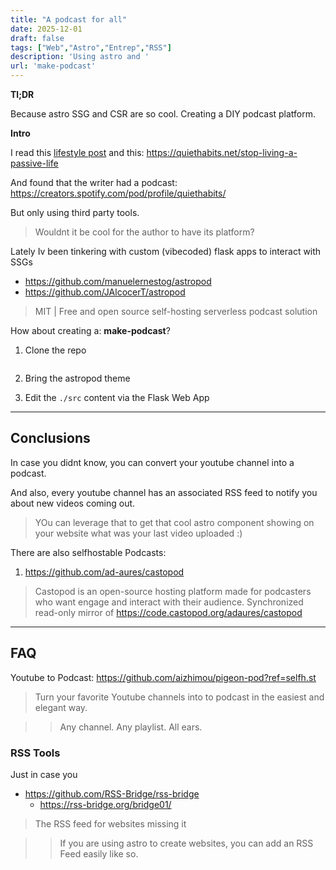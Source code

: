 ```yaml
---
title: "A podcast for all"
date: 2025-12-01
draft: false
tags: ["Web","Astro","Entrep","RSS"]
description: 'Using astro and '
url: 'make-podcast'
---
```


**Tl;DR**

Because astro SSG and CSR are so cool. Creating a DIY podcast platform.

**Intro**

I read this [lifestyle post](https://quiethabits.net/why-im-ditching-the-best-things-for-the-right-things) and this: https://quiethabits.net/stop-living-a-passive-life

And found that the writer had a podcast: https://creators.spotify.com/pod/profile/quiethabits/

But only using third party tools.

> Wouldnt it be cool for the author to have its platform?

Lately Iv been tinkering with custom (vibecoded) flask apps to interact with SSGs

* https://github.com/manuelernestog/astropod
* https://github.com/JAlcocerT/astropod

> MIT |  Free and open source self-hosting serverless podcast solution 


How about creating a: **make-podcast**?


1. Clone the repo

```sh

```

2. Bring the astropod theme


3. Edit the `./src` content via the Flask Web App

---

## Conclusions

In case you didnt know, you can convert your youtube channel into a podcast.

And also, every youtube channel has an associated RSS feed to notify you about new videos coming out.

> YOu can leverage that to get that cool astro component showing on your website what was your last video uploaded :)

There are also selfhostable Podcasts:

1. https://github.com/ad-aures/castopod

>  Castopod is an open-source hosting platform made for podcasters who want engage and interact with their audience. Synchronized read-only mirror of https://code.castopod.org/adaures/castopod 


---

## FAQ

Youtube to Podcast: https://github.com/aizhimou/pigeon-pod?ref=selfh.st

>  Turn your favorite Youtube channels into to podcast in the easiest and elegant way. 

> > Any channel. Any playlist. All ears.

### RSS Tools

Just in case you

* https://github.com/RSS-Bridge/rss-bridge
    * https://rss-bridge.org/bridge01/

>  The RSS feed for websites missing it 

> > If you are using astro to create websites, you can add an RSS Feed easily like so.
